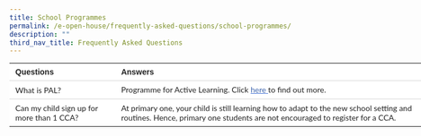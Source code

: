 ```yaml
---
title: School Programmes
permalink: /e-open-house/frequently-asked-questions/school-programmes/
description: ""
third_nav_title: Frequently Asked Questions
---
```

<table style="box-sizing: inherit; font-family: Lato, sans-serif; border-collapse: collapse; border-spacing: 0px; margin: 0px auto; width: 760px; color: rgb(72, 72, 72); font-size: 20px; font-style: normal; font-variant-ligatures: normal; font-variant-caps: normal; font-weight: 400; letter-spacing: normal; orphans: 2; text-align: left; text-transform: none; white-space: normal; widows: 2; word-spacing: 0px; -webkit-text-stroke-width: 0px; background-color: rgb(255, 255, 255); text-decoration-thickness: initial; text-decoration-style: initial; text-decoration-color: initial; table-layout: fixed;" class="tg"><tbody style="box-sizing: inherit; font-family: Lato, sans-serif;"><tr style="box-sizing: inherit; font-family: Lato, sans-serif;"><td style="box-sizing: inherit; font-family: Arial, sans-serif; padding: 0.5em 0.75em; text-align: left; vertical-align: top; border-color: rgb(214, 214, 214); border-style: solid; border-width: 0px 0px 1px; font-size: 14px; overflow: hidden; word-break: normal; border-image: initial; color: rgb(35, 35, 35); font-weight: bold;" class="tg-95g1">Questions</td><td style="box-sizing: inherit; font-family: Arial, sans-serif; padding: 0.5em 0.75em; text-align: left; vertical-align: top; border-color: rgb(214, 214, 214); border-style: solid; border-width: 0px 0px 1px; font-size: 14px; overflow: hidden; word-break: normal; border-image: initial; color: rgb(35, 35, 35); font-weight: bold;" class="tg-95g1">Answers</td></tr><tr style="box-sizing: inherit; font-family: Lato, sans-serif;"><td style="box-sizing: inherit; font-family: Arial, sans-serif; padding: 0.5em 0.75em; text-align: left; vertical-align: middle; border-color: rgb(214, 214, 214); border-style: solid; border-width: 0px 0px 1px; font-size: 14px; overflow: hidden; word-break: normal; border-image: initial; color: rgb(35, 35, 35);" class="tg-bjk0"><span style="box-sizing: inherit; font-family: Lato, sans-serif; font-style: inherit; font-weight: inherit; color: inherit; background-color: transparent;">What is PAL?</span></td><td style="box-sizing: inherit; font-family: Arial, sans-serif; padding: 0.5em 0.75em; text-align: left; vertical-align: middle; border-color: rgb(214, 214, 214); border-style: solid; border-width: 0px 0px 1px; font-size: 14px; overflow: hidden; word-break: normal; border-image: initial; color: rgb(35, 35, 35);" class="tg-bjk0"><span style="box-sizing: inherit; font-family: Lato, sans-serif; font-style: inherit; font-weight: inherit; color: inherit; background-color: transparent;">Programme for Active Learning. Click</span><span>&nbsp;</span><a style="box-sizing: inherit; font-family: Lato, sans-serif; color: rgb(67, 114, 214); cursor: pointer; text-decoration: underline; margin-bottom: 2rem; line-height: 1.25;" href="https://stgabrielspri.moe.edu.sg/life-skills-and-enrichment/pal/"><span style="box-sizing: inherit; font-family: Lato, sans-serif; font-style: inherit; font-weight: inherit; text-decoration: none; color: rgb(64, 103, 174);">here</span></a><a style="box-sizing: inherit; font-family: Lato, sans-serif; color: rgb(67, 114, 214); cursor: pointer; text-decoration: underline; margin-bottom: 2rem; line-height: 1.25;" href="https://stgabrielspri.moe.edu.sg/life-skills-and-enrichment/pal/"><span>&nbsp;</span></a><span style="box-sizing: inherit; font-family: Lato, sans-serif; font-style: inherit; font-weight: inherit; color: inherit; background-color: transparent;">to find out more.</span></td></tr><tr style="box-sizing: inherit; font-family: Lato, sans-serif;"><td style="box-sizing: inherit; font-family: Arial, sans-serif; padding: 0.5em 0.75em; text-align: left; vertical-align: middle; border: 0px solid rgb(214, 214, 214); font-size: 14px; overflow: hidden; word-break: normal; color: rgb(35, 35, 35);" class="tg-bjk0"><span style="box-sizing: inherit; font-family: Lato, sans-serif; font-style: inherit; font-weight: inherit; color: inherit; background-color: transparent;">Can my child sign up for more than 1 CCA?</span></td><td style="box-sizing: inherit; font-family: Arial, sans-serif; padding: 0.5em 0.75em; text-align: left; vertical-align: middle; border: 0px solid rgb(214, 214, 214); font-size: 14px; overflow: hidden; word-break: normal; color: rgb(35, 35, 35);" class="tg-bjk0"><span style="box-sizing: inherit; font-family: Lato, sans-serif; font-style: inherit; font-weight: inherit; color: inherit; background-color: transparent;">At primary one, your child is still learning how to adapt to the new school setting and routines. Hence, primary one students are not encouraged to register for a CCA.</span></td></tr></tbody></table>
